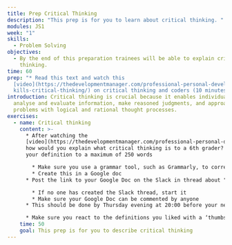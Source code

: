 ```yaml
---
title: Prep Critical Thinking
description: "This prep is for you to learn about critical thinking. "
modules: JS1
week: "1"
skills:
  - Problem Solving
objectives:
  - By the end of this preparation trainees will be able to explain critical
    thinking.
time: 60
prep: "* R﻿ead this text and watch this
  [video](https://thedevelopmentmanager.com/professional-personal-development-s\
  kills-critical-thinking/) on critical thinking and coders (10 minutes)"
introduction: Critical thinking is crucial because it enables individuals to
  analyse and evaluate information, make reasoned judgments, and approach
  problems with logical and rational thought processes.
exercises:
  - name: Critical thinking
    content: >-
      * A﻿fter watching the
      [video](https://thedevelopmentmanager.com/professional-personal-development-skills-critical-thinking/),
      how would you explain what critical thinking is to a 6th grader? Write out
      your definition to a maximum of 250 words

        * M﻿ake sure you use a grammar tool, such as Grammarly, to correct your English
        * C﻿reate this in a Google doc
      * P﻿ost the link to your Google Doc on the Slack in thread about "Critical Thinking" 

        * I﻿f no one has created the Slack thread, start it
        * M﻿ake sure your Google Doc can be commented by anyone
      * This should be done by Thursday evening at 20:00 before your next class

      * M﻿ake sure you react to the definitions you liked with a ‘thumbs up’ emoji
    time: 50
    goal: This prep is for you to describe critical thinking
---
```

